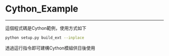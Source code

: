 # Cython_Example
---
這個程式碼是Cython範例，使用方式如下
```bash
python setup.py build_ext --inplace
```
透過這行指令即可建構Cython模組供日後使用